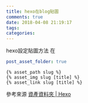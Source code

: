```yaml
---
title: hexo在blog貼圖
comments: true
date: 2018-04-08 21:19:17
tags:
categories:
---
```




hexo設定貼圖方法
在
```yml config.yml
post_asset_folder: true
```

```
{% asset_path slug %}
{% asset_img slug [title] %}
{% asset_link slug [title] %}
```

參考來源
[資產資料夾 | Hexo](https://hexo.io/zh-tw/docs/asset-folders.html)
